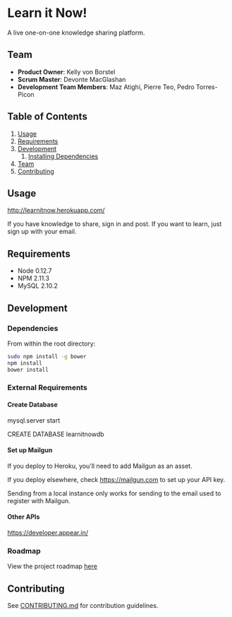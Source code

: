 # Learn it Now!

 A live one-on-one knowledge sharing platform.

## Team

  - __Product Owner__: Kelly von Borstel
  - __Scrum Master__: Devonte MacGlashan
  - __Development Team Members__: Maz Atighi, Pierre Teo, Pedro Torres-Picon
  
## Table of Contents

1. [Usage](#Usage)
1. [Requirements](#requirements)
1. [Development](#development)
    1. [Installing Dependencies](#installing-dependencies)
1. [Team](#team)
1. [Contributing](#contributing)

## Usage
http://learnitnow.herokuapp.com/

If you have knowledge to share, sign in and post.
If you want to learn, just sign up with your email.

## Requirements

- Node 0.12.7
- NPM 2.11.3
- MySQL 2.10.2

## Development

### Dependencies

From within the root directory:

```sh
sudo npm install -g bower
npm install
bower install
```

### External Requirements

#### Create Database

mysql.server start

CREATE DATABASE learnitnowdb

####  Set up Mailgun

If you deploy to Heroku, you'll need to add Mailgun as an asset.

If you deploy elsewhere, check https://mailgun.com to set up
your API key.

Sending from a local instance only works for sending to the email
used to register with Mailgun.

#### Other APIs

https://developer.appear.in/

### Roadmap

View the project roadmap [here](https://github.com/hrr12-velociraptors/velociraptors/issues)


## Contributing

See [CONTRIBUTING.md](CONTRIBUTING.md) for contribution guidelines.
